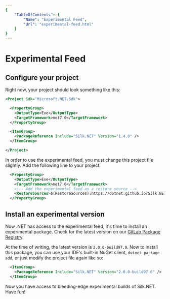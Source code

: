 ```yaml
---
{
    "TableOfContents": {
        "Name": "Experimental Feed",
        "Url": "experimental-feed.html"
    }
}
---
```


# Experimental Feed

<?# Warning "The experimental feed is not recommended for use for anything beyond playing around with the new features. We don't officially support these builds as they may be unstable, and should not be used in production." /?>

<?# Info "Changes in the experimental feed happen rapidly. We recommend joining the [Silk.NET Discord server](https://discord.gg/DTHHXRt) so that you can keep up with development." /?>

## Configure your project

Right now, your project should look something like this:

```xml
<Project Sdk="Microsoft.NET.Sdk">

  <PropertyGroup>
    <OutputType>Exe</OutputType>
    <TargetFramework>net7.0</TargetFramework>
  </PropertyGroup>

  <ItemGroup>
    <PackageReference Include="Silk.NET" Version="1.4.0" />
  </ItemGroup>

</Project>
```

In order to use the experimental feed, you must change this project file slightly. Add the following line to your project:

```xml
  <PropertyGroup>
    <OutputType>Exe</OutputType>
    <TargetFramework>net7.0</TargetFramework>
    <!-- Add the experimental feed as a restore source -->
    <RestoreSources>$(RestoreSources);https://dotnet.github.io/Silk.NET/nuget/experimental/index.json</RestoreSources>
  </PropertyGroup>
```

## Install an experimental version

Now .NET has access to the experimental feed, it's time to install an experimental package. Check for the latest version on our [GitLab Package Registry](https://gitlab.com/silkdotnet/Silk.NET/-/packages).

At the time of writing, the latest version is `2.0.0-build97.0`. Now to install this package, you can use your IDE's built-in NuGet client, `dotnet package add`, or just modify the project file again like so:

```xml
  <ItemGroup>
    <PackageReference Include="Silk.NET" Version="2.0.0-build97.0" />
  </ItemGroup>
```

<?# Warning "Experimental Feed builds may be deleted without warning at the Silk.NET team's discretion." /?>

Now you have access to bleeding-edge experimental builds of Silk.NET. Have fun!
